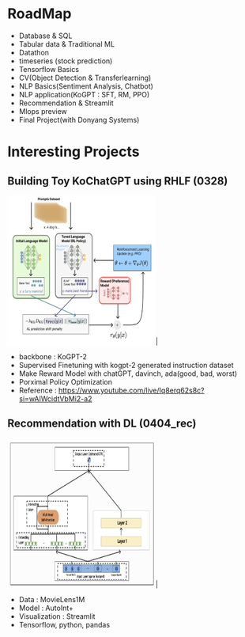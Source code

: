 # RoadMap
- Database & SQL
- Tabular data & Traditional ML
- Datathon
- timeseries (stock prediction)
- Tensorflow Basics
- CV(Object Detection & Transferlearning)
- NLP Basics(Sentiment Analysis, Chatbot)
- NLP application(KoGPT : SFT, RM, PPO)
- Recommendation & Streamlit
- Mlops preview
- Final Project(with Donyang Systems)

# Interesting Projects

## Building Toy KoChatGPT using RHLF (0328)
<img src="./img/RHLF.png" width="300" height="300"/>|
- backbone : KoGPT-2
- Supervised Finetuning with kogpt-2 generated instruction dataset
- Make Reward Model with chatGPT, davinch, ada(good, bad, worst)
- Porximal Policy Optimization
- Reference : https://www.youtube.com/live/Iq8erq62s8c?si=wAIWcidtVbMi2-a2


## Recommendation with DL (0404_rec)
<img src="./img/AutoInt.png" width="300" height="300"/>|
- Data : MovieLens1M
- Model : AutoInt+
- Visualization : Streamlit
- Tensorflow, python, pandas